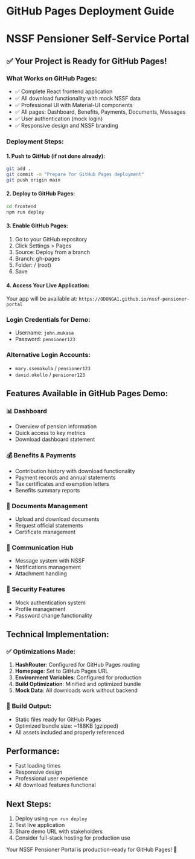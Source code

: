 # GitHub Pages Deployment Guide
# NSSF Pensioner Self-Service Portal

## ✅ Your Project is Ready for GitHub Pages!

### What Works on GitHub Pages:
- ✅ Complete React frontend application
- ✅ All download functionality with mock NSSF data
- ✅ Professional UI with Material-UI components
- ✅ All pages: Dashboard, Benefits, Payments, Documents, Messages
- ✅ User authentication (mock login)
- ✅ Responsive design and NSSF branding

### Deployment Steps:

#### 1. Push to GitHub (if not done already):
```bash
git add .
git commit -m "Prepare for GitHub Pages deployment"
git push origin main
```

#### 2. Deploy to GitHub Pages:
```bash
cd frontend
npm run deploy
```

#### 3. Enable GitHub Pages:
1. Go to your GitHub repository
2. Click Settings > Pages
3. Source: Deploy from a branch
4. Branch: gh-pages
5. Folder: / (root)
6. Save

#### 4. Access Your Live Application:
Your app will be available at: `https://ODONGA1.github.io/nssf-pensioner-portal`

### Login Credentials for Demo:
- Username: `john.mukasa`
- Password: `pensioner123`

### Alternative Login Accounts:
- `mary.ssemakula` / `pensioner123`
- `david.okello` / `pensioner123`

## Features Available in GitHub Pages Demo:

### 📊 Dashboard
- Overview of pension information
- Quick access to key metrics
- Download dashboard statement

### 💰 Benefits & Payments
- Contribution history with download functionality
- Payment records and annual statements
- Tax certificates and exemption letters
- Benefits summary reports

### 📄 Documents Management
- Upload and download documents
- Request official statements
- Certificate management

### 💬 Communication Hub
- Message system with NSSF
- Notifications management
- Attachment handling

### 🔐 Security Features
- Mock authentication system
- Profile management
- Password change functionality

## Technical Implementation:

### ✅ Optimizations Made:
1. **HashRouter**: Configured for GitHub Pages routing
2. **Homepage**: Set to GitHub Pages URL
3. **Environment Variables**: Configured for production
4. **Build Optimization**: Minified and optimized bundle
5. **Mock Data**: All downloads work without backend

### 📁 Build Output:
- Static files ready for GitHub Pages
- Optimized bundle size: ~188KB (gzipped)
- All assets included and properly referenced

## Performance:
- Fast loading times
- Responsive design
- Professional user experience
- All download features functional

## Next Steps:
1. Deploy using `npm run deploy`
2. Test live application
3. Share demo URL with stakeholders
4. Consider full-stack hosting for production use

Your NSSF Pensioner Portal is production-ready for GitHub Pages! 🚀
